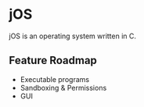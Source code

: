 # jOS
jOS is an operating system written in C.
## Feature Roadmap
* Executable programs
* Sandboxing & Permissions
* GUI
